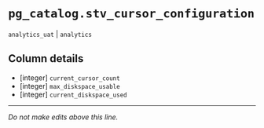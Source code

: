 # `pg_catalog.stv_cursor_configuration`
`analytics_uat` | `analytics`

## Column details
* [integer]   `current_cursor_count`
* [integer]   `max_diskspace_usable`
* [integer]   `current_diskspace_used`

-------------------------------------------------------------------------------
*Do not make edits above this line.*
